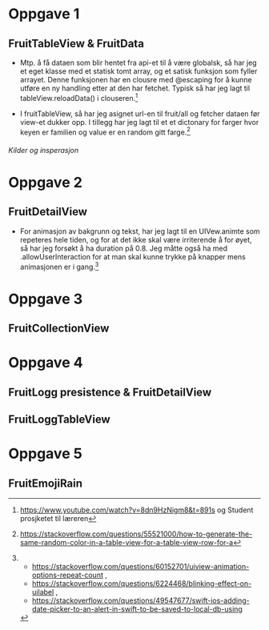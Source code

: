 # Oppgave 1
## FruitTableView & FruitData
* Mtp. å få dataen som blir hentet fra api-et til å være globalsk, så har jeg et eget klasse med et statisk tomt array, og et satisk funksjon som fyller arrayet. Denne funksjonen har en clousre med @escaping for å kunne utføre en ny handling etter at den har fetchet. Typisk så har jeg lagt til tableView.reloadData() i clouseren.[^2]
        
* I fruitTableView, så har jeg asignet url-en til fruit/all og fetcher dataen før view-et dukker opp. I tillegg har jeg lagt til et et dictonary for farger hvor keyen er familien og value er en random gitt farge.[^1]

###### Kilder og insperasjon 
[^1]: https://stackoverflow.com/questions/55521000/how-to-generate-the-same-random-color-in-a-table-view-for-a-table-view-row-for-a
[^2]: https://www.youtube.com/watch?v=8dn9HzNigm8&t=891s og Student prosjketet til læreren

# Oppgave 2
## FruitDetailView
* For animasjon av bakgrunn og tekst, har jeg lagt til en UIVew.animte som repeteres hele tiden, og for at det ikke skal være irriterende å for øyet, så har jeg forsøkt å ha duration på 0.8. Jeg måtte også ha med .allowUserInteraction for at man skal kunne trykke på knapper mens animasjonen er i gang.[^3] 

[^3]: 
    - https://stackoverflow.com/questions/60152701/uiview-animation-options-repeat-count ,
    - https://stackoverflow.com/questions/6224468/blinking-effect-on-uilabel ,
    - https://stackoverflow.com/questions/49547677/swift-ios-adding-date-picker-to-an-alert-in-swift-to-be-saved-to-local-db-using
    
# Oppgave 3
## FruitCollectionView
    
# Oppgave 4
## FruitLogg presistence & FruitDetailView
    
## FruitLoggTableView
    
# Oppgave 5
## FruitEmojiRain
